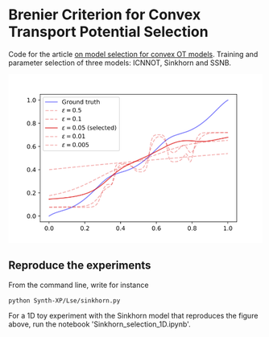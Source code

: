 # Brenier Criterion for Convex Transport Potential Selection

Code for the article [on model selection for convex OT models](https://openreview.net/forum?id=toleacrf7Hv). Training and parameter selection of three models: ICNNOT, Sinkhorn and SSNB.

![Using the semi-dual criterion, we can select the parameter whose associated potential (in full red) that best matches the ground truth (in blue).](https://github.com/litlboy/OT-Model-Selection/blob/main/intro_fig.png)

## Reproduce the experiments

From the command line, write for instance
```console
python Synth-XP/Lse/sinkhorn.py
```

For a 1D toy experiment with the Sinkhorn model that reproduces the figure above, run the notebook 'Sinkhorn_selection_1D.ipynb'.
